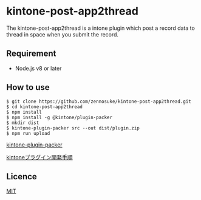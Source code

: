 # kintone-post-app2thread

The kintone-post-app2thread is a intone plugin which post a record data to thread in space when you submit the record.

## Requirement

- Node.js v8 or later

## How to use

```
$ git clone https://github.com/zennosuke/kintone-post-app2thread.git
$ cd kintone-post-app2thread
$ npm install
$ npm install -g @kintone/plugin-packer
$ mkdir dist
$ kintone-plugin-packer src --out dist/plugin.zip
$ npm run upload
```

[kintone-plugin-packer](https://developer.cybozu.io/hc/ja/articles/360000910783)

[kintoneプラグイン開発手順](https://developer.cybozu.io/hc/ja/articles/203455680)

## Licence

[MIT](https://github.com/tcnksm/tool/blob/master/LICENCE)
